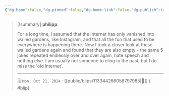```yaml
---
{"dg-home":false,"dg-pinned":false,"dg-home-link":false,"dg-publish":true,"type":"blip","disabled rules":["yaml-title","yaml-title-alias","file-name-heading"],"title":"philipp on mastodon @ 2024-10-21","created-date":"2024-10-21T07:37:27","id":113344266058797980,"updated-date":"2025-05-02T08:50:44","dg-path":"blips/113344266058797985.md","permalink":"/blips/113344266058797985/","dgPassFrontmatter":true}
---
```


> [!summary] **philipp**:
>
> For a long time, I assumed that the Internet has only vanished into walled gardens, like Instagram, and that all the fun that used to be everywhere is happening there.
> Now I took a closer look at these walled gardens again and found that they are also empty - the same 5 jokes repeated endlessly over and over again, hate speech and nothing else.
> I am usually not someone to cling to the past, but I do miss the 'old internet'.
> - - -
>
> 🗓️ `Mon, Oct 21, 2024` · [[public/blips/113344266058797985\|🔗]]
{ #blip}

